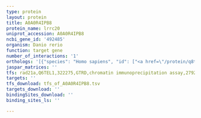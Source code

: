 ```yaml
---
type: protein
layout: protein
title: A0A0R4IPB8
protein_name: lrrc20
uniprot_accession: A0A0R4IPB8
ncbi_gene_id: '492485'
organism: Danio rerio
function: target gene
number_of_interactions: '1'
orthologs: '[{"species": "Homo sapiens", "id": ["<a href=\"/protein/q8tca0\">Q8TCA0</a>"]}, {"species": "Mus musculus", "id": ["<a href=\"/protein/q8ci70\">Q8CI70</a>"]}, {"species": "Rattus norvegicus", "id": ["<a href=\"/protein/f1lud9\">F1LUD9</a>"]}, {"species": "Drosophila melanogaster", "id": ["C0PV74"]}, {"species": "Caenorhabditis elegans", "id": ["<a href=\"/protein/q21347\">Q21347</a>"]}]'
jaspar_matrices: ''
tfs: rad21a,Q6TEL1,322275,GTRD,chromatin immunoprecipitation assay,27924024%5Buid%5D,No
targets: ''
tfs_download: tfs_of_A0A0R4IPB8.tsv
targets_download: ''
bindingSites_download: ''
binding_sites_ls: ''

---
```

